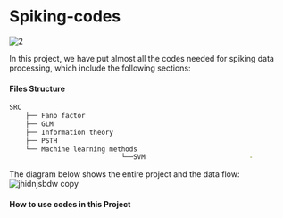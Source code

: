 # Spiking-codes
![2](https://github.com/user-attachments/assets/c755ad02-fb95-4f5e-882b-2064fa8efb3c)


In this project, we have put almost all the codes needed for spiking data processing, which include the following sections:

#### Files Structure

```bash
SRC
    ├── Fano factor
    ├── GLM
    ├── Information theory
    ├── PSTH
    └── Machine learning methods
                            └──SVM                          -       
```
The diagram below shows the entire project and the data flow:
![jhidnjsbdw copy](https://github.com/user-attachments/assets/16d9f453-3d1c-40dd-b19f-e04745ab9077)
#### How to use codes in this Project
